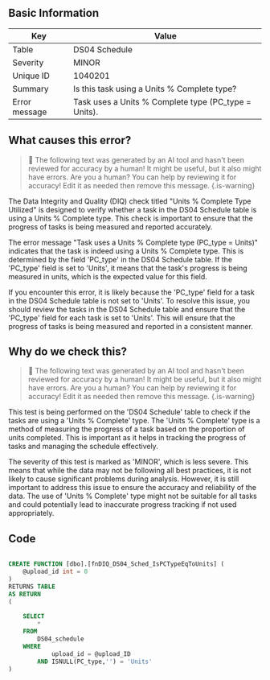 ## Basic Information
| Key         | Value          |
|-------------|----------------|
| Table       | DS04 Schedule |
| Severity    | MINOR |
| Unique ID   | 1040201   |
| Summary     | Is this task using a Units % Complete type? |
| Error message | Task uses a Units % Complete type (PC_type = Units). |

## What causes this error?

> :robot: The following text was generated by an AI tool and hasn't been reviewed for accuracy by a human! It might be useful, but it also might have errors. Are you a human? You can help by reviewing it for accuracy! Edit it as needed then remove this message.
{.is-warning}

The Data Integrity and Quality (DIQ) check titled "Units % Complete Type Utilized" is designed to verify whether a task in the DS04 Schedule table is using a Units % Complete type. This check is important to ensure that the progress of tasks is being measured and reported accurately.

The error message "Task uses a Units % Complete type (PC_type = Units)" indicates that the task is indeed using a Units % Complete type. This is determined by the field 'PC_type' in the DS04 Schedule table. If the 'PC_type' field is set to 'Units', it means that the task's progress is being measured in units, which is the expected value for this field.

If you encounter this error, it is likely because the 'PC_type' field for a task in the DS04 Schedule table is not set to 'Units'. To resolve this issue, you should review the tasks in the DS04 Schedule table and ensure that the 'PC_type' field for each task is set to 'Units'. This will ensure that the progress of tasks is being measured and reported in a consistent manner.
## Why do we check this?

> :robot: The following text was generated by an AI tool and hasn't been reviewed for accuracy by a human! It might be useful, but it also might have errors. Are you a human? You can help by reviewing it for accuracy! Edit it as needed then remove this message.
{.is-warning}

This test is being performed on the 'DS04 Schedule' table to check if the tasks are using a 'Units % Complete' type. The 'Units % Complete' type is a method of measuring the progress of a task based on the proportion of units completed. This is important as it helps in tracking the progress of tasks and managing the schedule effectively.

The severity of this test is marked as 'MINOR', which is less severe. This means that while the data may not be following all best practices, it is not likely to cause significant problems during analysis. However, it is still important to address this issue to ensure the accuracy and reliability of the data. The use of 'Units % Complete' type might not be suitable for all tasks and could potentially lead to inaccurate progress tracking if not used appropriately.
## Code

```sql

CREATE FUNCTION [dbo].[fnDIQ_DS04_Sched_IsPCTypeEqToUnits] (
	@upload_id int = 0
)
RETURNS TABLE
AS RETURN
(
	
	SELECT
		*
	FROM
		DS04_schedule
	WHERE
			upload_id = @upload_ID
		AND ISNULL(PC_type,'') = 'Units'
)
```
